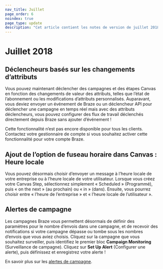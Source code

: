```yaml
---
nav_title: Juillet
page_order: 6
noindex: true
page_type: update
description: "Cet article contient les notes de version de juillet 2018."
---
```

# Juillet 2018

## Déclencheurs basés sur les changements d’attributs

Vous pouvez maintenant déclencher des campagnes et des étapes Canvas en fonction des changements de valeur des attributs, telles que l’état de l’abonnement ou les modifications d’attributs personnalisés. Auparavant, vous deviez envoyer un événement de Braze ou un déclencheur API pour déclencher une campagne en temps réel mais avec des attributs déclencheurs, vous pouvez configurer des flux de travail déclenchés directement depuis Braze sans ajouter d’événement !

Cette fonctionnalité n’est pas encore disponible pour tous les clients. Contactez votre gestionnaire de compte si vous souhaitez activer cette fonctionnalité pour votre compte Braze.

## Ajout de l’option de fuseau horaire dans Canvas : Heure locale

Vous pouvez désormais choisir d’envoyer un message à l’heure locale de votre entreprise ou à l’heure locale de votre utilisateur. Lorsque vous créez votre Canvas Step, sélectionnez simplement « Scheduled » (Programmé), puis « on the next » (au prochain) ou « in » (dans). Ensuite, vous pourrez choisir entre « l’heure de l’entreprise » et « l’heure locale de l’utilisateur ».

## Alertes de campagne

Les campagnes Braze vous permettent désormais de définir des paramètres pour le nombre d’envois dans une campagne, et de recevoir des notifications si votre campagne dépasse ou tombe sous les nombres d’envois que vous aviez choisis. Cliquez sur la campagne que vous souhaitez surveiller, puis identifiez le premier bloc **Campaign Monitoring** (Surveillance de campagne). Cliquez sur **Set Up Alert** (Configurer une alerte), puis définissez et enregistrez votre alerte ! 

En savoir plus sur les [alertes de campagne]({{site.baseurl}}/user_guide/engagement_tools/campaigns/scheduling_and_organizing/campaign_alerts/#campaign-alerts).
